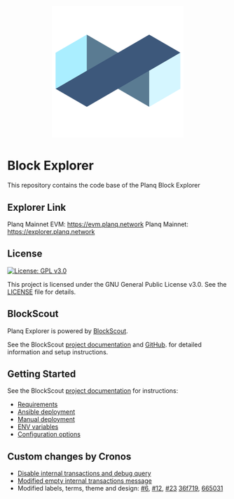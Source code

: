 <h1 align="center">
    <img src="./assets/planq.png" alt="Planq Logo" width="300" />
</h1>

# Block Explorer

This repository contains the code base of the Planq Block Explorer

## Explorer Link

Planq Mainnet EVM: https://evm.planq.network
Planq Mainnet: https://explorer.planq.network

## License

[![License: GPL v3.0](https://img.shields.io/badge/License-GPL%20v3-blue.svg)](https://www.gnu.org/licenses/gpl-3.0)

This project is licensed under the GNU General Public License v3.0. See the [LICENSE](LICENSE) file for details.

## BlockScout

Planq Explorer is powered by [BlockScout](https://github.com/blockscout/blockscout).

See the BlockScout [project documentation](https://docs.blockscout.com/) and [GitHub](https://github.com/blockscout/blockscout). for detailed information and setup instructions.

## Getting Started

See the BlockScout [project documentation](https://docs.blockscout.com/) for instructions:
- [Requirements](https://docs.blockscout.com/for-developers/information-and-settings/requirements)
- [Ansible deployment](https://docs.blockscout.com/for-developers/ansible-deployment)
- [Manual deployment](https://docs.blockscout.com/for-developers/manual-deployment)
- [ENV variables](https://docs.blockscout.com/for-developers/information-and-settings/env-variables)
- [Configuration options](https://docs.blockscout.com/for-developers/configuration-options)

## Custom changes by Cronos

- [Disable internal transactions and debug query](https://github.com/crypto-org-chain/cronos-blockscout/commit/2c6b6a561724b63bdb74a2a57b030f9498d8f952)
- [Modified empty internal transactions message](https://github.com/crypto-org-chain/cronos-blockscout/commit/fe33a38c195bad83924d2bdd3800cff93abf172a)
- Modified labels, terms, theme and design: [#6](https://github.com/crypto-org-chain/cronos-blockscout/pull/6/files), [#12](https://github.com/crypto-org-chain/cronos-blockscout/pull/12/files), [#23](https://github.com/crypto-org-chain/cronos-blockscout/pull/23) [36f719](https://github.com/crypto-org-chain/cronos-blockscout/commit/36f7199893011afb25022841cd2b3a2556bb9d58), [665031](https://github.com/crypto-org-chain/cronos-blockscout/commit/66503103bc36f02c9d703d9851a505a9f3956a43)
